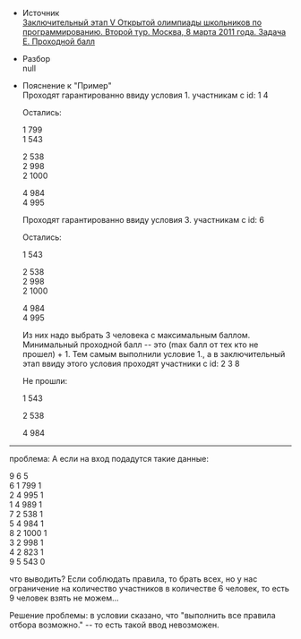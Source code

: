 - Источник  
[Заключительный этап V Открытой олимпиады школьников по программированию. Второй тур. Москва, 8 марта 2011 года. Задача Е. Проходной балл](https://olympiads.ru/zaoch/2010/final/archive.shtml)

- Разбор  
null
  

- Пояснение к "Пример"  
  Проходят гарантированно ввиду условия 1. участникам с id: 1 4

  Остались:

  1 799  
  1 543  

  2 538  
  2 998  
  2 1000  

  4 984  
  4 995  

  Проходят гарантированно ввиду условия 3. участникам с id: 6 


  Остались:

  1 543  

  2 538  
  2 998  
  2 1000  

  4 984  
  4 995  

  Из них надо выбрать 3 человека с максимальным баллом. Минимальный проходной балл -- это  (max балл от тех кто не прошел) + 1. Тем самым выполнили условие 1., а в заключительный этап ввиду этого условия проходят участники с id: 2 3 8  
  
  Не прошли:  
  
  1 543  

  2 538  

  4 984   
 -------------
 
проблема: А если на вход подадутся такие данные:

9 6 5  
6 1 799 1  
2 4 995 1  
1 4 989 1  
7 2 538 1  
5 4 984 1  
8 2 1000 1  
3 2 998 1  
4 2 823 1  
9 5 543 0  

что выводить? Если соблюдать правила, то брать всех, но у нас ограничение на количество участников в количестве 6 человек, то есть 9 человек взять не можем...

Решение проблемы: в условии сказано, что "выполнить все правила отбора возможно." -- то есть такой ввод невозможен.
